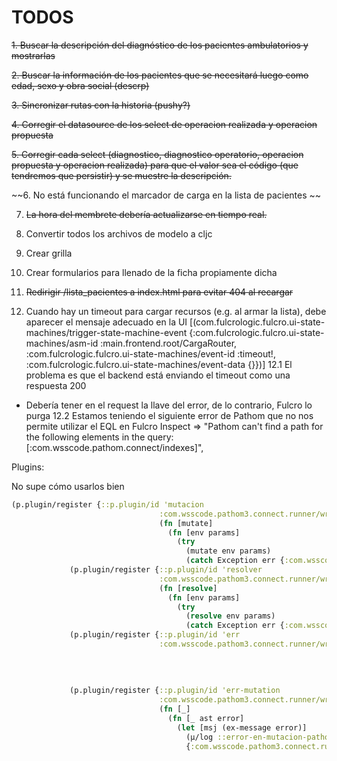 # TODOS

~~1. Buscar la descripción del diagnóstico de los pacientes ambulatorios y mostrarlas~~

~~2. Buscar la información de los pacientes que se necesitará luego como edad, sexo y obra social (descrp)~~

~~3. Sincronizar rutas con la historia (pushy?)~~

~~4. Corregir el datasource de los select de operacion realizada y operacion propuesta~~

~~5. Corregir cada select (diagnostico, diagnostico operatorio, operacion propuesta y operacion realizada) para que el valor sea el código (que tendremos que persistir) y se muestre la descripción.~~

~~6. No está funcionando el marcador de carga en la lista de pacientes ~~

7. ~~La hora del membrete debería actualizarse en tiempo real.~~

8. Convertir todos los archivos de modelo a cljc

9. Crear grilla

10. Crear formularios para llenado de la ficha propiamente dicha

11. ~~Redirigir /lista_pacientes a index.html para evitar 404 al recargar~~

12. Cuando hay un timeout para cargar recursos (e.g. al armar la lista), debe aparecer el mensaje adecuado en la UI
[(com.fulcrologic.fulcro.ui-state-machines/trigger-state-machine-event
  {:com.fulcrologic.fulcro.ui-state-machines/asm-id
   :main.frontend.root/CargaRouter,
   :com.fulcrologic.fulcro.ui-state-machines/event-id :timeout!,
   :com.fulcrologic.fulcro.ui-state-machines/event-data {}})]
12.1 El problema es que el backend está enviando el timeout como una respuesta 200
  - Debería tener en el request la llave del error, de lo contrario, Fulcro lo purga
12.2 Estamos teniendo el siguiente error de Pathom que no nos permite utilizar el EQL en Fulcro Inspect => "Pathom can't find a path for the following elements in the query: [:com.wsscode.pathom.connect/indexes]",



Plugins:

No supe cómo usarlos bien
```clojure
(p.plugin/register {::p.plugin/id 'mutacion
                                 :com.wsscode.pathom3.connect.runner/wrap-mutate
                                 (fn [mutate]
                                   (fn [env params] 
                                     (try 
                                       (mutate env params)
                                       (catch Exception err {:com.wsscode.pathom3.connect.runner/mutation-error (ex-message err)}))))})
             (p.plugin/register {::p.plugin/id 'resolver
                                 :com.wsscode.pathom3.connect.runner/wrap-resolve
                                 (fn [resolve]
                                   (fn [env params]
                                     (try
                                       (resolve env params)
                                       (catch Exception err {:com.wsscode.pathom3.connect.runner/error (ex-message err)}))))})
             (p.plugin/register {::p.plugin/id 'err
                                 :com.wsscode.pathom3.connect.runner/wrap-resolver-error (fn [_]
                                                                                           (fn [_ node error] 
                                                                                             (let [msj (ex-message error)]
                                                                                               (µ/log ::error-en-resolver-pathom :fecha (t/date-time) :error msj :node node)
                                                                                               {:com.wsscode.pathom3.connect.runner/error msj})))})
             (p.plugin/register {::p.plugin/id 'err-mutation
                                 :com.wsscode.pathom3.connect.runner/wrap-mutation-error
                                 (fn [_]
                                   (fn [_ ast error]
                                     (let [msj (ex-message error)]
                                       (µ/log ::error-en-mutacion-pathom :at (str "Error on" (:key ast)) :exception msj)
                                       {:com.wsscode.pathom3.connect.runner/error msj})))})
```